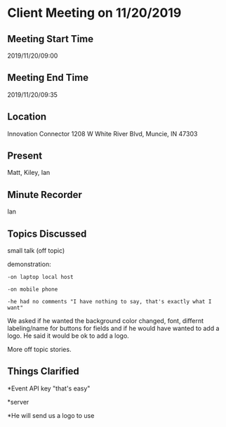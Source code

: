 # Client Meeting on 11/20/2019

## Meeting Start Time

2019/11/20/09:00

## Meeting End Time

2019/11/20/09:35

## Location

Innovation Connector 1208 W White River Blvd, Muncie, IN 47303

## Present

Matt, Kiley, Ian

## Minute Recorder

Ian

## Topics Discussed

small talk (off topic)

demonstration:

	-on laptop local host
	
	-on mobile phone
	
	-he had no comments "I have nothing to say, that's exactly what I want"
	
We asked if he wanted the background color changed, font, differnt labeling/name for buttons for fields and if he would have wanted to add a logo. He said it would be ok to add a logo.

More off topic stories.

## Things Clarified

*Event API key "that's easy"

*server

*He will send us a logo to use
